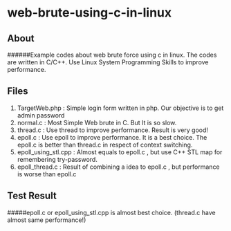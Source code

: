 web-brute-using-c-in-linux
=========================

About
-----
######Example codes about web brute force using c in linux.
The codes are written in C/C++.
Use Linux System Programming Skills to improve performance.

Files
------
1. TargetWeb.php : Simple login form written in php. Our objective is to get admin password
2. normal.c : Most Simple Web brute in C. But It is so slow. 
3. thread.c :  Use thread to improve performance. Result is very good!
4. epoll.c : Use epoll to improve performance. It is a best choice. The epoll.c is better than thread.c in respect of context switching.
5. epoll_using_stl.cpp : Almost equals to epoll.c , but use C++ STL map for remembering try-password.
6. epoll_thread.c : Result of combining a idea to epoll.c , but performance is worse than epoll.c 

Test Result
------
#####epoll.c or epoll_using_stl.cpp is almost best choice. (thread.c have almost same performance!)
